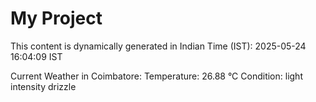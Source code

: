 # My Project

This content is dynamically generated in Indian Time (IST): 2025-05-24 16:04:09 IST


Current Weather in Coimbatore:
Temperature: 26.88 °C
Condition: light intensity drizzle
